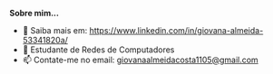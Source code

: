 **Sobre mim...**
* :eyes: Saiba mais em: https://www.linkedin.com/in/giovana-almeida-53341820a/ 
* :book: Estudante de Redes de Computadores
* 📫 Contate-me no email: giovanaalmeidacosta1105@gmail.com

<!---
giovana-git/giovana-git is a ✨ special ✨ repository because its `README.md` (this file) appears on your GitHub profile.
You can click the Preview link to take a look at your changes.
--->
